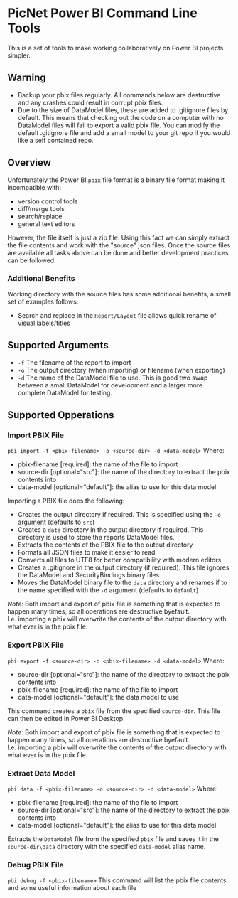# PicNet Power BI Command Line Tools

This is a set of tools to make working collaboratively on Power BI projects simpler.

## Warning
- Backup your pbix files regularly.  All commands below are destructive and any crashes could result in corrupt pbix files.
- Due to the size of DataModel files, these are added to .gitignore files by default.  This means that checking out the code
  on a computer with no DataModel files will fail to export a valid pbix file.  You can modify the default .gitignore file
  and add a small model to your git repo if you would like a self contained repo.


## Overview

Unfortunately the Power BI `pbix` file format is a binary file format making it incompatible with:
- version control tools
- diff/merge tools
- search/replace
- general text editors

However, the file itself is just a zip file.  Using this fact we can simply extract the file contents and
work with the "source" json files.  Once the source files are available all tasks above can be done and better
development practices can be followed.

### Additional Benefits

Working directory with the source files has some additional benefits, a small set of examples follows:
- Search and replace in the `Report/Layout` file allows quick rename of visual labels/titles


## Supported Arguments

- `-f` The filename of the report to import
- `-o` The output directory (when importing) or filename (when exporting)
- `-d` The name of the DataModel file to use.  This is good two swap between a small DataModel for development and
  a larger more complete DataModel for testing.

## Supported Opperations

### Import PBIX File
`pbi import -f <pbix-filename> -o <source-dir> -d <data-model>`
Where:
- pbix-filename [required]: the name of the file to import
- source-dir [optional="src"]: the name of the directory to extract the pbix contents into
- data-model [optional="default"]: the alias to use for this data model 

Importing a PBIX file does the following:
- Creates the output directory if required.  This is specified using the `-o` argument (defaults to `src`)
- Creates a `data` directory in the output directory if required.  This directory is used to store the reports DataModel files.
- Extracts the contents of the PBIX file to the output directory
- Formats all JSON files to make it easier to read
- Converts all files to UTF8 for better compatibility with modern editors
- Creates a .gitignore in the output directory (if required).  This file ignores the DataModel and SecurityBindings
  binary files
- Moves the DataModel binary file to the `data` directory and renames if to the name specified with the `-d` argument (defaults to `default`)

*Note:* Both import and export of pbix file is something that is expected to happen many times, so all operations are destructive byefault.  
I.e. importing a pbix will overwrite the contents of the output directory with what ever is in the pbix file.

### Export PBIX File
`pbi export -f <source-dir> -o <pbix-filename> -d <data-model>`
Where:
- source-dir [optional="src"]: the name of the directory to extract the pbix contents into
- pbix-filename [required]: the name of the file to import
- data-model [optional="default"]: the data model to use

This command creates a `pbix` file from the specified `source-dir`.  This file can then be edited in Power BI Desktop.

*Note:* Both import and export of pbix file is something that is expected to happen many times, so all operations are destructive byefault.  
I.e. importing a pbix will overwrite the contents of the output directory with what ever is in the pbix file.

### Extract Data Model
`pbi data -f <pbix-filename> -o <source-dir> -d <data-model>`
Where:
- pbix-filename [required]: the name of the file to import
- source-dir [optional="src"]: the name of the directory to extract the pbix contents into
- data-model [optional="default"]: the alias to use for this data model 

Extracts the `DataModel` file from the specified `pbix` file and saves it in the `source-dir\data` directory with the
specified `data-model` alias name.


### Debug PBIX File
`pbi debug -f <pbix-filename>`
This command will list the pbix file contents and some useful information about each file